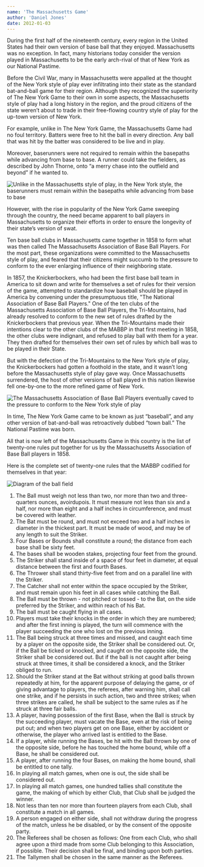 ```yaml
---
name: 'The Massachusetts Game'
author: 'Daniel Jones'
date: 2012-01-03
---
```


During the first half of the nineteenth century, every region in the United States had their own version of base ball that they enjoyed. Massachusetts was no exception. In fact, many historians today consider the version played in Massachusetts to be the early arch-rival of that of New York as our National Pastime.

Before the Civil War, many in Massachusetts were appalled at the thought of the New York style of play ever infiltrating into their state as the standard bat-and-ball game for their region. Although they recognized the superiority of The New York Game to their own in some aspects, the Massachusetts style of play had a long history in the region, and the proud citizens of the state weren’t about to trade in their free-flowing country style of play for the up-town version of New York.

For example, unlike in The New York Game, the Massachusetts Game had no foul territory. Batters were free to hit the ball in every direction. Any ball that was hit by the batter was considered to be live and in play.

Moreover, baserunners were not required to remain within the basepaths while advancing from base to base. A runner could take the fielders, as described by John Thorne, onto “a merry chase into the outfield and beyond” if he wanted to.

![Unlike in the Massachusetts style of play, in the New York style, the baserunners must remain within the basepaths while advancing from base to base](/content/massachusetts-running.png)

However, with the rise in popularity of the New York Game sweeping through the country, the need became apparent to ball players in Massachusetts to organize their efforts in order to ensure the longevity of their state’s version of swat.

Ten base ball clubs in Massachusetts came together in 1858 to form what was then called The Massachusetts Association of Base Ball Players. For the most part, these organizations were committed to the Massachusetts style of play, and feared that their citizens might succumb to the pressure to conform to the ever enlarging influence of their neighboring state.

In 1857, the Knickerbockers, who had been the first base ball team in America to sit down and write for themselves a set of rules for their version of the game, attempted to standardize how baseball should be played in America by convening under the presumptuous title, "The National Association of Base Ball Players." One of the ten clubs of the Massachusetts Association of Base Ball Players, the Tri-Mountains, had already resolved to conform to the new set of rules drafted by the Knickerbockers that previous year. When the Tri-Mountains made their intentions clear to the other clubs of the MABBP in that first meeting in 1858, the other clubs were indignant, and refused to play ball with them for a year. They then drafted for themselves their own set of rules by which ball was to be played in their State.

But with the defection of the Tri-Mountains to the New York style of play, the Knickerbockers had gotten a foothold in the state, and it wasn’t long before the Massachusetts style of play gave way. Once Massachusetts surrendered, the host of other versions of ball played in this nation likewise fell one-by-one to the more refined game of New York.

![The Massachusetts Association of Base Ball Players eventually caved to the pressure to conform to the New York style of play](/content/massachusetts-association.png)

In time, The New York Game came to be known as just “baseball”, and any other version of bat-and-ball was retroactively dubbed “town ball.” The National Pastime was born.

All that is now left of the Massachusetts Game in this country is the list of twenty-one rules put together for us by the Massachusetts Association of Base Ball players in 1858.

Here is the complete set of twenty-one rules that the MABBP codified for themselves in that year:

![Diagram of the ball field](/content/massachusetts-rules.jpg)

1. The Ball must weigh not less than two, nor more than two and three-quarters ounces, avoirdupois. It must measure not less than six and a half, nor more than eight and a half inches in circumference, and must be covered with leather.
2. The Bat must be round, and must not exceed two and a half inches in diameter in the thickest part. It must be made of wood, and may be of any length to suit the Striker.
3. Four Bases or Bounds shall constitute a round; the distance from each base shall be sixty feet.
4. The bases shall be wooden stakes, projecting four feet from the ground.
5. The Striker shall stand inside of a space of four feet in diameter, at equal distance between the first and fourth Bases.
6. The Thrower shall stand thirty-five feet from and on a parallel line with the Striker.
7. The Catcher shall not enter within the space occupied by the Striker, and must remain upon his feet in all cases while catching the Ball.
8. The Ball must be thrown - not pitched or tossed - to the Bat, on the side preferred by the Striker, and within reach of his Bat.
9. The ball must be caught flying in all cases.
10. Players must take their knocks in the order in which they are numbered; and after the first inning is played, the turn will commence with the player succeeding the one who lost on the previous inning.
11. The Ball being struck at three times and missed, and caught each time by a player on the opposite side, the Striker shall be considered out. Or, if the Ball be ticked or knocked, and caught on the opposite side, the Striker shall be considered out. But if the ball is not caught after being struck at three times, it shall be considered a knock, and the Striker obliged to run.
12. Should the Striker stand at the Bat without striking at good balls thrown repeatedly at him, for the apparent purpose of delaying the game, or of giving advantage to players, the referees, after warning him, shall call one strike, and if he persists in such action, two and three strikes; when three strikes are called, he shall be subject to the same rules as if he struck at three fair balls.
13. A player, having possession of the first Base, when the Ball is struck by the succeeding player, must vacate the Base, even at the risk of being put out; and when two players get on one Base, either by accident or otherwise, the player who arrived last is entitled to the Base.
14. If a player, while running the Bases, be hit with the Ball thrown by one of the opposite side, before he has touched the home bound, while off a Base, he shall be considered out.
15. A player, after running the four Bases, on making the home bound, shall be entitled to one tally.
16. In playing all match games, when one is out, the side shall be considered out.
17. In playing all match games, one hundred tallies shall constitute the game, the making of which by either Club, that Club shall be judged the winner.
18. Not less than ten nor more than fourteen players from each Club, shall constitute a match in all games.
19. A person engaged on either side, shall not withdraw during the progress of the match, unless he be disabled, or by the consent of the opposite party.
20. The Referees shall be chosen as follows: One from each Club, who shall agree upon a third made from some Club belonging to this Association, if possible. Their decision shall be final, and binding upon both parties.
21. The Tallymen shall be chosen in the same manner as the Referees.
